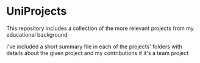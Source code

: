 # UniProjects
This repository includes a collection of the more relevant projects from my educational background

I've included a short summary file in each of the projects' folders with details about the given project and my contributions if it's a team project
